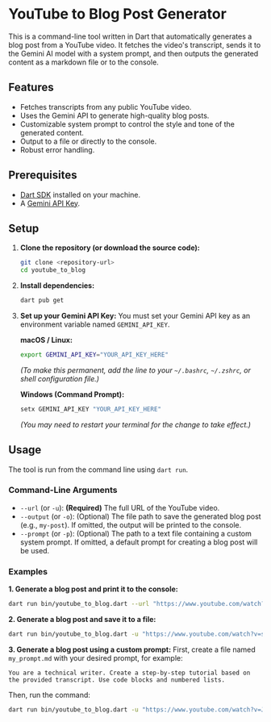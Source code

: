 # YouTube to Blog Post Generator

This is a command-line tool written in Dart that automatically generates a blog post from a YouTube video. It fetches the video's transcript, sends it to the Gemini AI model with a system prompt, and then outputs the generated content as a markdown file or to the console.

## Features

- Fetches transcripts from any public YouTube video.
- Uses the Gemini API to generate high-quality blog posts.
- Customizable system prompt to control the style and tone of the generated content.
- Output to a file or directly to the console.
- Robust error handling.

## Prerequisites

- [Dart SDK](https://dart.dev/get-dart) installed on your machine.
- A [Gemini API Key](https://aistudio.google.com/app/apikey).

## Setup

1.  **Clone the repository (or download the source code):**
    ```bash
    git clone <repository-url>
    cd youtube_to_blog
    ```

2.  **Install dependencies:**
    ```bash
    dart pub get
    ```

3.  **Set up your Gemini API Key:**
    You must set your Gemini API key as an environment variable named `GEMINI_API_KEY`.

    **macOS / Linux:**
    ```bash
    export GEMINI_API_KEY="YOUR_API_KEY_HERE"
    ```
    *(To make this permanent, add the line to your `~/.bashrc`, `~/.zshrc`, or shell configuration file.)*

    **Windows (Command Prompt):**
    ```bash
    setx GEMINI_API_KEY "YOUR_API_KEY_HERE"
    ```
    *(You may need to restart your terminal for the change to take effect.)*

## Usage

The tool is run from the command line using `dart run`.

### Command-Line Arguments

- `--url` (or `-u`): **(Required)** The full URL of the YouTube video.
- `--output` (or `-o`): (Optional) The file path to save the generated blog post (e.g., `my-post`). If omitted, the output will be printed to the console.
- `--prompt` (or `-p`): (Optional) The path to a text file containing a custom system prompt. If omitted, a default prompt for creating a blog post will be used.

### Examples

**1. Generate a blog post and print it to the console:**
```bash
dart run bin/youtube_to_blog.dart --url "https://www.youtube.com/watch?v=some_video_id"
```

**2. Generate a blog post and save it to a file:**
```bash
dart run bin/youtube_to_blog.dart -u "https://www.youtube.com/watch?v=some_video_id" -o "my_awesome_post"
```

**3. Generate a blog post using a custom prompt:**
First, create a file named `my_prompt.md` with your desired prompt, for example:
```
You are a technical writer. Create a step-by-step tutorial based on the provided transcript. Use code blocks and numbered lists.
```
Then, run the command:
```bash
dart run bin/youtube_to_blog.dart -u "https://www.youtube.com/watch?v=JTk2Exr7FO4" -p "my_prompt.md" -o "universal"
```